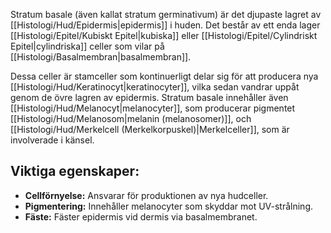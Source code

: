 
Stratum basale (även kallat stratum germinativum) är det djupaste lagret av [[Histologi/Hud/Epidermis|epidermis]] i huden. Det består av ett enda lager [[Histologi/Epitel/Kubiskt Epitel|kubiska]] eller [[Histologi/Epitel/Cylindriskt Epitel|cylindriska]] celler som vilar på [[Histologi/Basalmembran|basalmembran]].

Dessa celler är stamceller som kontinuerligt delar sig för att producera nya [[Histologi/Hud/Keratinocyt|keratinocyter]], vilka sedan vandrar uppåt genom de övre lagren av epidermis. Stratum basale innehåller även [[Histologi/Hud/Melanocyt|melanocyter]], som producerar pigmentet [[Histologi/Hud/Melanosom|melanin (melanosomer)]], och [[Histologi/Hud/Merkelcell (Merkelkorpuskel)|Merkelceller]], som är involverade i känsel.

## Viktiga egenskaper:
*   **Cellförnyelse:** Ansvarar för produktionen av nya hudceller.
*   **Pigmentering:** Innehåller melanocyter som skyddar mot UV-strålning.
*   **Fäste:** Fäster epidermis vid dermis via basalmembranet.
